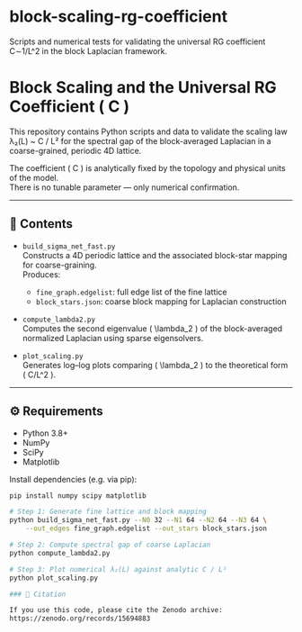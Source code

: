 # block-scaling-rg-coefficient
Scripts and numerical tests for validating the universal RG coefficient  C∼1/L^2   in the block Laplacian framework.

# Block Scaling and the Universal RG Coefficient \( C \)

This repository contains Python scripts and data to validate the scaling law  
λ₂(L) ~ C / L²
for the spectral gap of the block-averaged Laplacian in a coarse-grained, periodic 4D lattice.

The coefficient \( C \) is analytically fixed by the topology and physical units of the model.  
There is no tunable parameter — only numerical confirmation.

---

## 📁 Contents

- `build_sigma_net_fast.py`  
  Constructs a 4D periodic lattice and the associated block-star mapping for coarse-graining.  
  Produces:
  - `fine_graph.edgelist`: full edge list of the fine lattice  
  - `block_stars.json`: coarse block mapping for Laplacian construction

- `compute_lambda2.py`  
  Computes the second eigenvalue \( \lambda_2 \) of the block-averaged normalized Laplacian using sparse eigensolvers.

- `plot_scaling.py`  
  Generates log–log plots comparing \( \lambda_2 \) to the theoretical form \( C/L^2 \).

---

## ⚙️ Requirements

- Python 3.8+
- NumPy
- SciPy
- Matplotlib

Install dependencies (e.g. via pip):

```bash
pip install numpy scipy matplotlib

# Step 1: Generate fine lattice and block mapping
python build_sigma_net_fast.py --N0 32 --N1 64 --N2 64 --N3 64 \
    --out_edges fine_graph.edgelist --out_stars block_stars.json

# Step 2: Compute spectral gap of coarse Laplacian
python compute_lambda2.py

# Step 3: Plot numerical λ₂(L) against analytic C / L²
python plot_scaling.py

### 📄 Citation

If you use this code, please cite the Zenodo archive:  
https://zenodo.org/records/15694883


